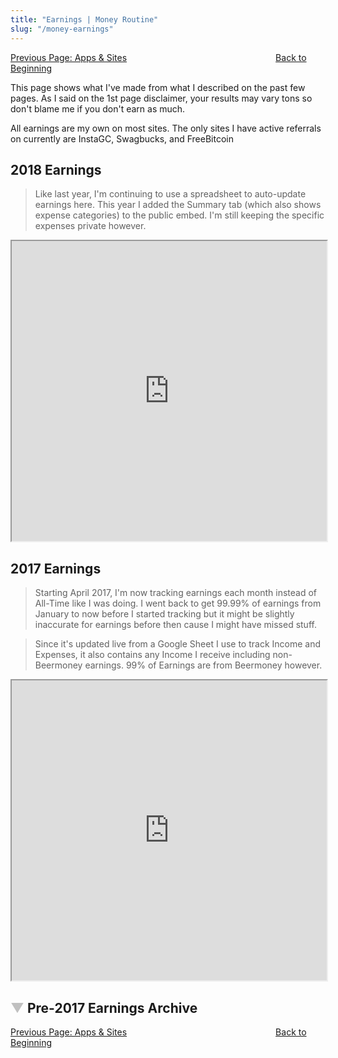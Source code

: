 ```yaml
---
title: "Earnings | Money Routine"
slug: "/money-earnings"
---
```


<span><a class="btn btn-primary" href="/money-apps" >Previous Page: Apps & Sites</a>&emsp;&emsp;&emsp;&emsp;&emsp;&emsp;&emsp;&emsp;&emsp;&emsp;&emsp;&emsp;&emsp;&emsp;&emsp;&emsp;&emsp;<a class="btn btn-primary" href="/money" >Back to Beginning</a></span>

This page shows what I've made from what I described on the past few pages. As I said on the 1st page disclaimer, your results may vary tons so don't blame me if you don't earn as much.

<p class="note">All earnings are my own on most sites. The only sites I have active referrals on currently are InstaGC, Swagbucks, and FreeBitcoin</p>

## 2018 Earnings
> Like last year, I'm continuing to use a spreadsheet to auto-update earnings here. This year I added the Summary tab (which also shows expense categories) to the public embed. I'm still keeping the specific expenses private however.

<iframe src="https://docs.google.com/spreadsheets/d/e/2PACX-1vTGXXvdC_nt8zmAEXwdY0Xkxgb1liubRD9PvFVdiEKUh5T3otyIU7clCEV50PnuA47MaqjSkQvOJbQe/pubhtml?gid=636621524&amp;single=true&amp;widget=true&amp;headers=false" width="100%" height="480px" class="lazyload"></iframe>

## 2017 Earnings
> Starting April 2017, I'm now tracking earnings each month instead of All-Time like I was doing. I went back to get 99.99% of earnings from January to now before I started tracking but it might be slightly inaccurate for earnings before then cause I might have missed stuff.

> Since it's updated live from a Google Sheet I use to track Income and Expenses, it also contains any Income I receive including non-Beermoney earnings. 99% of Earnings are from Beermoney however.

<iframe src="https://docs.google.com/spreadsheets/d/1OWhIacVX-3vljYiWP_IF0NCGQ5Af8unj9hv7e4eRD7g/pubhtml?gid=636621524&amp;single=true&amp;widget=true&amp;headers=false" width="100%" height="480px" class="lazyload"></iframe>

<p><span><h2><a href="#hsnjrs" id="4_arrows" class="arrows" onclick="expand_collapse('4');">&#9660</a>  Pre-2017 Earnings Archive</h2></span>
<div id="4" style="display:none;"><p>

> April 2017 Update: The previous All-Time Earnings below includes anything from August 24th, 2016 to March 3rd, 2017 and won't be updated due to how hard it was to maintain. Instead I'll track earnings per month each year and combine each year.

> Some of the things (like Google Opinion and Microsoft Rewards) I did before then. If a site above isn't here, it's because I don't include most sites that haven't paid out yet as I primarily track this via the cashouts I received, not the point balances. One exception is if the site tells me it in dollar value instead of points as it's easy to calculate it. I will say if it hasn't paid yet.

### Current
#### Videos
- Swagbucks: $541.98
- InstaGC: $224.36
- Perk/AppTrailers/Viggle: $102
- Checkpoints: $35
- Rewardable TV: $157.38
- YooLotto: $69.66
- Earn.gg: $0.25

#### Social Networking
Both haven't hit minimum cashout yet.

- Rabadaba: $1.98
- Flii.by: $0.03

#### Panels
- Cross Media Panel: $73
- Panel App by Placed: $5

#### Others
- S'more: $22.77
- Fronto: $1
- AppLike: $2.50
- Microsoft/Bing Rewards: $25
- Surveys on the GO: $5 (no cashout yet)
- ReceiptHog: ~$1.54 (no cashout yet)
- Google Opinion Rewards: $56

### Former
#### Videos
- InboxDollars: $27.65
- AdLove: $5

#### Others
- Adme: $10
- FreeBitco.in: 0.00151164 BTC (currently ~$1 but BTC changes everyday)
- FeaturePoints: $2
- SlideJoy: $25

**Total:** $1,388.56

A difference of ~$334.74 since the last update from December 26th, 2016 at 7:44 PM CDT/CST!

All of that is merely from what I mentioned above! No referral earnings on any of them except InstaGC which ~$11.14 of the $173.77 is referrals.</p></div><p></p>

<script type="text/javascript">
<!--
    function expand_collapse(id) {
       var e = document.getElementById(id);
       var f = document.getElementById(id+"_arrows");
       if(e.style.display == 'none'){
          e.style.display = 'block';
          f.innerHTML = '&#9650';
       }
       else {
          e.style.display = 'none';
          f.innerHTML = '&#9660';
       }
    }
//-->
</script>
<style type="text/css">
.arrows{text-decoration:none;color:silver;}
</style>

<span><a class="btn btn-primary" href="/money-apps" >Previous Page: Apps & Sites</a>&emsp;&emsp;&emsp;&emsp;&emsp;&emsp;&emsp;&emsp;&emsp;&emsp;&emsp;&emsp;&emsp;&emsp;&emsp;&emsp;&emsp;<a class="btn btn-primary" href="/money" >Back to Beginning</a></span>
